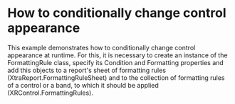 # How to conditionally change control appearance


<p>This example demonstrates how to conditionally change control appearance at runtime. For this, it is necessary to create an instance of the FormattingRule class, specify its Condition and Formatting properties and add this objects to a report's sheet of formatting rules (XtraReport.FormattingRuleSheet) and to the collection of formatting rules of a control or a band, to which it should be applied (XRControl.FormattingRules).</p>

<br/>


